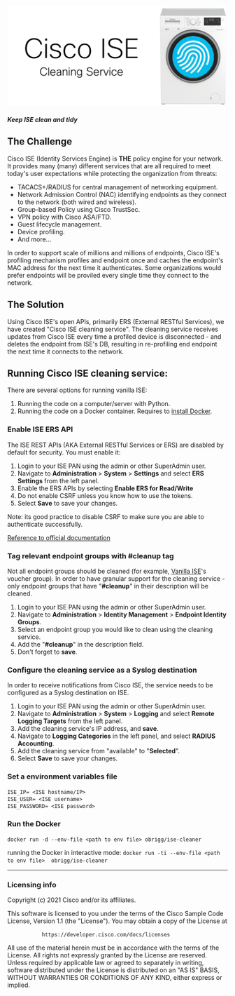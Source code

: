 <img src="img/logo.png">

##### Keep ISE clean and tidy
## The Challenge

Cisco ISE (Identity Services Engine) is **THE** policy engine for your network. It provides many (many) different services that are all required to meet today's user expectations while protecting the organization from threats:
* TACACS+/RADIUS for central management of networking equipment.
* Network Admission Control (NAC) identifying endpoints as they connect to the network (both wired and wireless).
* Group-based Policy using Cisco TrustSec.
* VPN policy with Cisco ASA/FTD.
* Guest lifecycle management.
* Device profiling.
* And more...

In order to support scale of millions and millions of endpoints, Cisco ISE's profiling mechanism profiles and endpoint once and caches the endpoint's MAC address for the next time it authenticates.
Some organizations would prefer endpoints will be proviled every single time they connect to the network.

## The Solution

Using Cisco ISE's open APIs, primarily ERS (External RESTful Services), we have created "Cisco ISE cleaning service".
The cleaning service receives updates from Cisco ISE every time a profiled device is disconnected - and deletes the endpoint from ISE's DB, resulting in re-profiling end endpoint the next time it connects to the network.

## Running Cisco ISE cleaning service:

There are several options for running vanilla ISE:
1. Running the code on a computer/server with Python.
2. Running the code on a Docker container. Requires to <a href="https://docs.docker.com/get-docker/"> install Docker</a>.

### Enable ISE ERS API

The ISE REST APIs (AKA External RESTful Services or ERS) are disabled by default for security. You must enable it:
1. Login to your ISE PAN using the admin or other SuperAdmin user.
2. Navigate to **Administration** > **System** > **Settings** and select **ERS Settings** from the left panel.
4. Enable the ERS APIs by selecting **Enable ERS for Read/Write**
5. Do not enable CSRF unless you know how to use the tokens.
6. Select **Save** to save your changes.

Note: its good practice to disable CSRF to make sure you are able to authenticate successfully.

<a href="https://community.cisco.com/t5/security-documents/ise-ers-api-examples/ta-p/3622623#toc-hId--623796905"> Reference to official documentation </a>

### Tag relevant endpoint groups with #cleanup tag
Not all endpoint groups should be cleaned (for example, <a href="https://github.com/obrigg/Vanilla-ISE">Vanilla ISE</a>'s voucher group). In order to have granular support for the cleaning service - only endpoint groups that have "**#cleanup**" in their description will be cleaned.
1. Login to your ISE PAN using the admin or other SuperAdmin user.
2. Navigate to **Administration** > **Identity Management** > **Endpoint Identity Groups**.
3. Select an endpoint group you would like to clean using the cleaning service.
4. Add the "**#cleanup**" in the description field.
5. Don't forget to **save**. 

### Configure the cleaning service as a Syslog destination
In order to receive notifications from Cisco ISE, the service needs to be configured as a Syslog destination on ISE.
1. Login to your ISE PAN using the admin or other SuperAdmin user.
2. Navigate to **Administration** > **System** > **Logging** and select **Remote Logging Targets** from the left panel.
4. Add the cleaning service's IP address, and **save**.
5. Navigate to **Logging Categories** in the left panel, and select **RADIUS Accounting**.
6. Add the cleaning service from "available" to "**Selected**".
7. Select **Save** to save your changes.


### Set a environment variables file
```
ISE_IP= <ISE hostname/IP>
ISE_USER= <ISE username>
ISE_PASSWORD= <ISE password>
```

### Run the Docker
`docker run -d --env-file <path to env file> obrigg/ise-cleaner`

running the Docker in interactive mode:
`docker run -ti --env-file <path to env file>  obrigg/ise-cleaner`

----
### Licensing info
Copyright (c) 2021 Cisco and/or its affiliates.

This software is licensed to you under the terms of the Cisco Sample
Code License, Version 1.1 (the "License"). You may obtain a copy of the
License at

               https://developer.cisco.com/docs/licenses

All use of the material herein must be in accordance with the terms of
the License. All rights not expressly granted by the License are
reserved. Unless required by applicable law or agreed to separately in
writing, software distributed under the License is distributed on an "AS
IS" BASIS, WITHOUT WARRANTIES OR CONDITIONS OF ANY KIND, either express
or implied.
